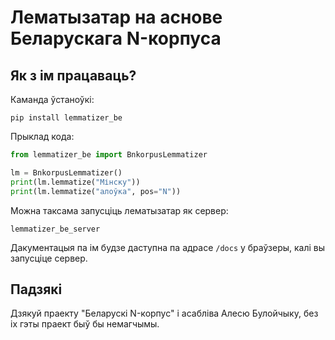 Лематызатар на аснове Беларускага N-корпуса
===

## Як з ім працаваць?

Каманда ўстаноўкі:

`pip install lemmatizer_be`

Прыклад кода:

```python
from lemmatizer_be import BnkorpusLemmatizer

lm = BnkorpusLemmatizer()
print(lm.lemmatize("Мінску"))
print(lm.lemmatize("алоўка", pos="N"))
```

Можна таксама запусціць лематызатар як сервер:

`lemmatizer_be_server`

Дакументацыя па ім будзе даступна па адрасе `/docs` у браўзеры, калі вы запусціце сервер.

## Падзякі

Дзякуй праекту "Беларускі N-корпус" і асабліва Алесю Булойчыку, без іх гэты праект быў бы немагчымы.
